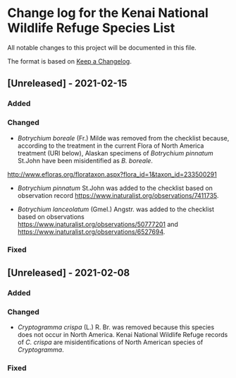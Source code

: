 # Change log for the Kenai National Wildlife Refuge Species List

All notable changes to this project will be documented in this file.
 
The format is based on [Keep a Changelog](http://keepachangelog.com/).

## [Unreleased] - 2021-02-15

### Added

### Changed

- *Botrychium boreale* (Fr.) Milde was removed from the checklist because, according to the treatment in the current Flora of North America treatment (URI below), Alaskan specimens of *Botrychium pinnatum* St.John have been misidentified as *B. boreale*.

http://www.efloras.org/florataxon.aspx?flora_id=1&taxon_id=233500291

- *Botrychium pinnatum* St.John was added to the checklist based on observation record <https://www.inaturalist.org/observations/7411735>.

- *Botrychium lanceolatum* (Gmel.) Angstr. was added to the checklist based on observations <https://www.inaturalist.org/observations/50777201> and <https://www.inaturalist.org/observations/6527694>.

### Fixed

## [Unreleased] - 2021-02-08

### Added

### Changed

- *Cryptogramma crispa* (L.) R. Br. was removed because this species does not occur in North America. Kenai National Wildlife Refuge records of *C. crispa* are misidentifications of North American species of *Cryptogramma*.

### Fixed

